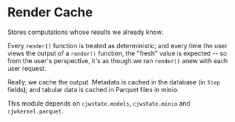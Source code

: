 Render Cache
============

Stores computations whose results we already know.

Every `render()` function is treated as deterministic; and every time the user
views the output of a `render()` function, the "fresh" value is expected -- so
from the user's perspective, it's as though we ran `render()` anew with each
user request.

Really, we cache the output. Metadata is cached in the database (in `Step`
fields); and tabular data is cached in Parquet files in minio.

This module depends on `cjwstate.models`, `cjwstate.minio` and
`cjwkernel.parquet`.
